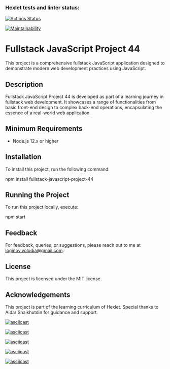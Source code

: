 ### Hexlet tests and linter status:
[![Actions Status](https://github.com/Vladimir960107/fullstack-javascript-project-44/actions/workflows/hexlet-check.yml/badge.svg)](https://github.com/Vladimir960107/fullstack-javascript-project-44/actions)

[![Maintainability](https://api.codeclimate.com/v1/badges/4fc64463b4e259c2943b/maintainability)](https://codeclimate.com/github/Vladimir960107/fullstack-javascript-project-44/maintainability)

# Fullstack JavaScript Project 44

This project is a comprehensive fullstack JavaScript application designed to demonstrate modern web development practices using JavaScript.

## Description

Fullstack JavaScript Project 44 is developed as part of a learning journey in fullstack web development. It showcases a range of functionalities from basic front-end design to complex back-end operations, encapsulating the essence of a real-world web application.

## Minimum Requirements

- Node.js 12.x or higher

## Installation

To install this project, run the following command:

npm install fullstack-javascript-project-44

## Running the Project

To run this project locally, execute:

npm start

## Feedback

For feedback, queries, or suggestions, please reach out to me at loginov.volodia@gmail.com.

## License

This project is licensed under the MIT license.

## Acknowledgements

This project is part of the learning curriculum of Hexlet.
Special thanks to Aidar Shaikhutdin for guidance and support.

[![asciicast](https://asciinema.org/a/Q5ZArKdVbm6VNtKbQ1i0IgrRg.svg)](https://asciinema.org/a/Q5ZArKdVbm6VNtKbQ1i0IgrRg)

[![asciicast](https://asciinema.org/a/CN1Sm5MXlT7iQUjkzzihSgkAZ.svg)](https://asciinema.org/a/CN1Sm5MXlT7iQUjkzzihSgkAZ)

[![asciicast](https://asciinema.org/a/b5543CSi1udaZwgePTRRMOF82.svg)](https://asciinema.org/a/b5543CSi1udaZwgePTRRMOF82)

[![asciicast](https://asciinema.org/a/omqxVPN4bsilALXSz8ViOzufW.svg)](https://asciinema.org/a/omqxVPN4bsilALXSz8ViOzufW)

[![asciicast](https://asciinema.org/a/hDT4JgYJTiEgyf9VSdNxQhmn6.svg)](https://asciinema.org/a/hDT4JgYJTiEgyf9VSdNxQhmn6)
